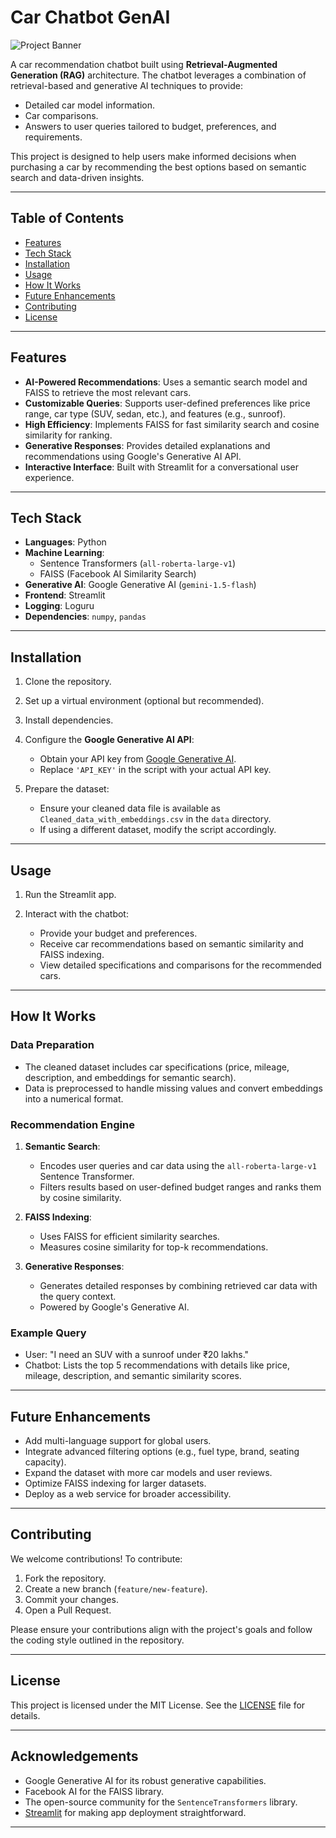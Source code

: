 # Car Chatbot GenAI

![Project Banner](./image.png)

A car recommendation chatbot built using **Retrieval-Augmented Generation (RAG)** architecture. The chatbot leverages a combination of retrieval-based and generative AI techniques to provide:

- Detailed car model information.
- Car comparisons.
- Answers to user queries tailored to budget, preferences, and requirements.

This project is designed to help users make informed decisions when purchasing a car by recommending the best options based on semantic search and data-driven insights.

---

## Table of Contents

- [Features](#features)
- [Tech Stack](#tech-stack)
- [Installation](#installation)
- [Usage](#usage)
- [How It Works](#how-it-works)
- [Future Enhancements](#future-enhancements)
- [Contributing](#contributing)
- [License](#license)

---

## Features

- **AI-Powered Recommendations**: Uses a semantic search model and FAISS to retrieve the most relevant cars.
- **Customizable Queries**: Supports user-defined preferences like price range, car type (SUV, sedan, etc.), and features (e.g., sunroof).
- **High Efficiency**: Implements FAISS for fast similarity search and cosine similarity for ranking.
- **Generative Responses**: Provides detailed explanations and recommendations using Google's Generative AI API.
- **Interactive Interface**: Built with Streamlit for a conversational user experience.

---

## Tech Stack

- **Languages**: Python
- **Machine Learning**: 
  - Sentence Transformers (`all-roberta-large-v1`)
  - FAISS (Facebook AI Similarity Search)
- **Generative AI**: Google Generative AI (`gemini-1.5-flash`)
- **Frontend**: Streamlit
- **Logging**: Loguru
- **Dependencies**: `numpy`, `pandas`

---

## Installation

1. Clone the repository.

2. Set up a virtual environment (optional but recommended).

3. Install dependencies.

4. Configure the **Google Generative AI API**:
   - Obtain your API key from [Google Generative AI](https://generativeai.google.com/).
   - Replace `'API_KEY'` in the script with your actual API key.

5. Prepare the dataset:
   - Ensure your cleaned data file is available as `Cleaned_data_with_embeddings.csv` in the `data` directory.
   - If using a different dataset, modify the script accordingly.

---

## Usage

1. Run the Streamlit app.

2. Interact with the chatbot:
   - Provide your budget and preferences.
   - Receive car recommendations based on semantic similarity and FAISS indexing.
   - View detailed specifications and comparisons for the recommended cars.

---

## How It Works

### Data Preparation

- The cleaned dataset includes car specifications (price, mileage, description, and embeddings for semantic search).
- Data is preprocessed to handle missing values and convert embeddings into a numerical format.

### Recommendation Engine

1. **Semantic Search**:
   - Encodes user queries and car data using the `all-roberta-large-v1` Sentence Transformer.
   - Filters results based on user-defined budget ranges and ranks them by cosine similarity.

2. **FAISS Indexing**:
   - Uses FAISS for efficient similarity searches.
   - Measures cosine similarity for top-k recommendations.

3. **Generative Responses**:
   - Generates detailed responses by combining retrieved car data with the query context.
   - Powered by Google's Generative AI.

### Example Query

- User: "I need an SUV with a sunroof under ₹20 lakhs."
- Chatbot: Lists the top 5 recommendations with details like price, mileage, description, and semantic similarity scores.

---

## Future Enhancements

- Add multi-language support for global users.
- Integrate advanced filtering options (e.g., fuel type, brand, seating capacity).
- Expand the dataset with more car models and user reviews.
- Optimize FAISS indexing for larger datasets.
- Deploy as a web service for broader accessibility.

---

## Contributing

We welcome contributions! To contribute:

1. Fork the repository.
2. Create a new branch (`feature/new-feature`).
3. Commit your changes.
4. Open a Pull Request.

Please ensure your contributions align with the project's goals and follow the coding style outlined in the repository.

---

## License

This project is licensed under the MIT License. See the [LICENSE](LICENSE) file for details.

---

## Acknowledgements

- Google Generative AI for its robust generative capabilities.
- Facebook AI for the FAISS library.
- The open-source community for the `SentenceTransformers` library.
- [Streamlit](https://streamlit.io/) for making app deployment straightforward.

---

